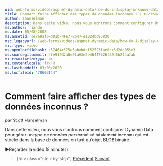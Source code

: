 ```yaml
---
uid: web-forms/videos/aspnet-dynamic-data/how-do-i-display-unknown-datatypes
title: Comment faire afficher des types de données inconnus ? | Microsoft Docs
author: shanselman
description: Dans cette vidéo, nous vous montrons comment configurer Dynamic Data pour gérer un type de données personnalisé totalement inconnu qui est stocké dans la base de données en tant qu’objet BLOB binaire.
ms.author: riande
ms.date: 05/08/2008
ms.assetid: ce7a9af6-d01b-46a7-8b47-e1024b693830
msc.legacyurl: /web-forms/videos/aspnet-dynamic-data/how-do-i-display-unknown-datatypes
msc.type: video
ms.openlocfilehash: a57464c575e5ababdcf52593fae0cc6d2dc055e3
ms.sourcegitcommit: e7e91932a6e91a63e2e46417626f39d6b244a3ab
ms.translationtype: MT
ms.contentlocale: fr-FR
ms.lasthandoff: 03/06/2020
ms.locfileid: "78603144"
---
```

# <a name="how-do-i-display-unknown-datatypes"></a>Comment faire afficher des types de données inconnus ?

par [Scott Hanselman](https://github.com/shanselman)

Dans cette vidéo, nous vous montrons comment configurer Dynamic Data pour gérer un type de données personnalisé totalement inconnu qui est stocké dans la base de données en tant qu’objet BLOB binaire.

[&#9654;Regarder la vidéo (8 minutes)](https://channel9.msdn.com/Blogs/ASP-NET-Site-Videos/how-do-i-display-unknown-datatypes)

> [!div class="step-by-step"]
> [Précédent](how-do-i-make-custom-pages.md)
> [Suivant](how-do-i-use-a-dynamiccontrol-in-listview-and-detailsview-controls.md)
